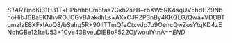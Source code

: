 $START$mdKi31H31TkHPbhhbCm5taa7Cxh2seB+rbXW5RK4sqUV5hdHZ9NbnoHibJ6BaEKNhvROJCGvBAakdhLs+AXxCJPZP3nBy4KKQLG/Qwa+VDDBTgmzlzE8XFxIAoQ8/bSahg5R+90IITTmQfeCtxvdp7o9OencQwZosYtqKD4zENohGBe121teU53+1Cye43BveuDIEBoF522Oj/wouIYtnA==$END$